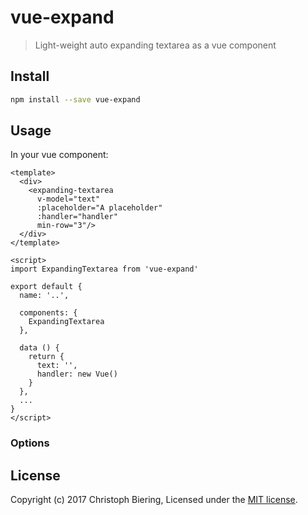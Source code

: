 # vue-expand

> Light-weight auto expanding textarea as a vue component

## Install

```bash
npm install --save vue-expand
```

## Usage

In your vue component:

```vue
<template>
  <div>
    <expanding-textarea
      v-model="text" 
      :placeholder="A placeholder" 
      :handler="handler" 
      min-row="3"/>
  </div>
</template>

<script>
import ExpandingTextarea from 'vue-expand'

export default {
  name: '..',

  components: {
    ExpandingTextarea
  },

  data () {
    return {
      text: '',
      handler: new Vue()
    }
  },
  ...
}
</script>
```

### Options


## License

Copyright (c) 2017 Christoph Biering, Licensed under the [MIT license](./LICENSE).
